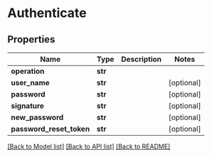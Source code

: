 # Authenticate


## Properties
Name | Type | Description | Notes
------------ | ------------- | ------------- | -------------
**operation** | **str** |  | 
**user_name** | **str** |  | [optional] 
**password** | **str** |  | [optional] 
**signature** | **str** |  | [optional] 
**new_password** | **str** |  | [optional] 
**password_reset_token** | **str** |  | [optional] 

[[Back to Model list]](../README.md#documentation-for-models) [[Back to API list]](../README.md#documentation-for-api-endpoints) [[Back to README]](../README.md)


